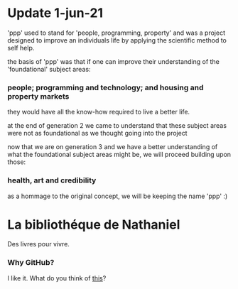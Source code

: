 # Update 1-jun-21

'ppp' used to stand for 'people, programming, property' and was a project designed to improve an individuals life by applying the scientific method to self help.

the basis of 'ppp' was that if one can improve their understanding of the 'foundational' subject areas: 
### people; programming and technology; and housing and property markets 
they would have all the know-how required to live a better life.

at the end of generation 2 we came to understand that these subject areas were not as foundational as we thought going into the project

now that we are on generation 3 and we have a better understanding of what the foundational subject areas might be, we will proceed building upon those:
### health, art and credibility

as a hommage to the original concept, we will be keeping the name 'ppp' :)


# La bibliothéque de Nathaniel

Des livres pour vivre. 

### Why GitHub?

I like it. What do you think of [this][1]?

[1]: ./generation1/README.pdf
